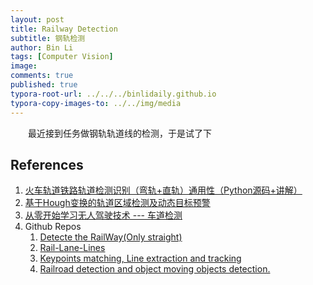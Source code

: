 ```yaml
---
layout: post
title: Railway Detection
subtitle: 钢轨检测
author: Bin Li
tags: [Computer Vision]
image: 
comments: true
published: true
typora-root-url: ../../../binlidaily.github.io
typora-copy-images-to: ../../img/media
---
```


　　最近接到任务做钢轨轨道线的检测，于是试了下


## References
1. [火车轨道铁路轨道检测识别（弯轨+直轨）通用性（Python源码+讲解）](https://blog.csdn.net/zt1091574181/article/details/88635739)
2. [基于Hough变换的轨道区域检测及动态目标预警](https://blog.csdn.net/weixin_39707121/article/details/102909809?depth_1-utm_source=distribute.pc_relevant.none-task&utm_source=distribute.pc_relevant.none-task)
3. [从零开始学习无人驾驶技术 --- 车道检测](https://zhuanlan.zhihu.com/p/25354571)
4. Github Repos
    1. [Detecte the RailWay(Only straight)](https://github.com/Zanderzt/Rail-detection)
    2. [Rail-Lane-Lines](https://github.com/Zanderzt/Rail-Lane-Lines)
    3. [Keypoints matching, Line extraction and tracking](https://github.com/federicafioretti/railway-detection)
    4. [Railroad detection and object moving objects detection.](https://github.com/SSyangguang/railroad-detection)